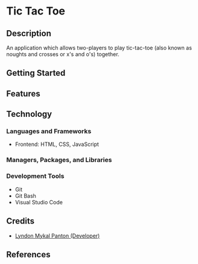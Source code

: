 # Tic Tac Toe

## Description

An application which allows two-players to play tic-tac-toe (also known as
noughts and crosses or x's and o's) together.

## Getting Started

## Features

## Technology

### Languages and Frameworks

- Frontend: HTML, CSS, JavaScript

### Managers, Packages, and Libraries

### Development Tools

- Git
- Git Bash
- Visual Studio Code

## Credits

- [Lyndon Mykal Panton (Developer)](https://github.com/lyndonpanton)

## References
